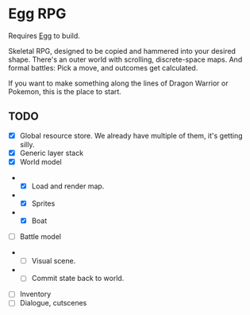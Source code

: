 # Egg RPG

Requires [Egg](https://github.com/aksommerville/egg) to build.

Skeletal RPG, designed to be copied and hammered into your desired shape.
There's an outer world with scrolling, discrete-space maps.
And formal battles: Pick a move, and outcomes get calculated.

If you want to make something along the lines of Dragon Warrior or Pokemon, this is the place to start.

## TODO

- [x] Global resource store. We already have multiple of them, it's getting silly.
- [x] Generic layer stack
- [x] World model
- - [x] Load and render map.
- - [x] Sprites
- - [x] Boat
- [ ] Battle model
- - [ ] Visual scene.
- - [ ] Commit state back to world.
- [ ] Inventory
- [ ] Dialogue, cutscenes
